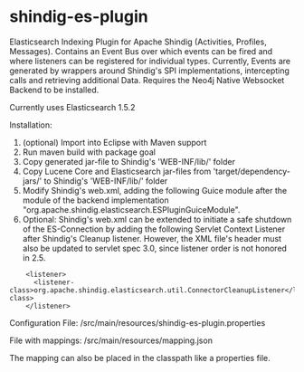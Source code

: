 # shindig-es-plugin

Elasticsearch Indexing Plugin for Apache Shindig (Activities, Profiles, Messages). Contains an Event Bus over which events can be fired and where listeners can be registered for individual types. Currently, Events are generated by wrappers around Shindig's SPI implementations, intercepting calls and retrieving additional Data.
Requires the Neo4j Native Websocket Backend to be installed.

Currently uses Elasticsearch 1.5.2

Installation:

1. (optional) Import into Eclipse with Maven support
2. Run maven build with package goal
3. Copy generated jar-file to Shindig's 'WEB-INF/lib/' folder
4. Copy Lucene Core and Elasticsearch jar-files from 'target/dependency-jars/' to Shindig's 'WEB-INF/lib/' folder
5. Modify Shindig's web.xml, adding the following Guice module after the module of the backend implementation "org.apache.shindig.elasticsearch.ESPluginGuiceModule".
6. Optional: Shindig's web.xml can be extended to initiate a safe shutdown of the ES-Connection by adding the following Servlet Context Listener after Shindig's Cleanup listener. However, the XML file's header must also be updated to servlet spec 3.0, since listener order is not honored in 2.5.
```
    <listener>
      <listener-class>org.apache.shindig.elasticsearch.util.ConnectorCleanupListener</listener-class>
    </listener>
```

Configuration File: /src/main/resources/shindig-es-plugin.properties

File with mappings: /src/main/resources/mapping.json

The mapping can also be placed in the classpath like a properties file.